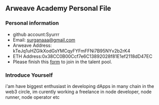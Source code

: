## Arweave Academy Personal File

### Personal information

- github account:Syurrr
- Email: surganaaa@gmail.com
- Arweave Address: kTeJq1uHZGlkXodGsYMCqyFYFmFFNi7B95NYv2b2rK4
- ETH Address:0x38CC0B00Ccf7e6C13892028f81E1ef2118dD47EC
- Please finish this [form](https://docs.google.com/forms/d/e/1FAIpQLSfWA5fIIcBgmRppm3jNz5vmf9Mai_QMVil-2pO4r7YKn_Zhtw/viewform?usp=sf_link) to join in the talent pool.

### Introduce Yourself
i'am have biggest enthusiast in developing dApps in many chain in the web3 circle, im curently working a freelance in node developer, node runner, node operator etc
